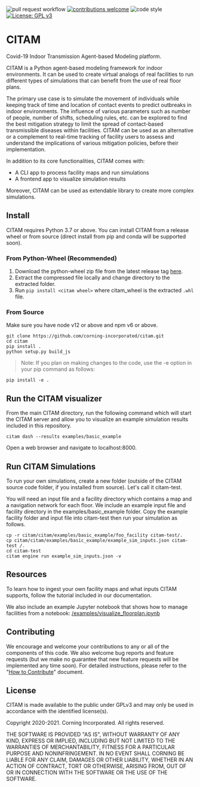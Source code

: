 ![pull request workflow](https://github.com/corning-incorporated/citam/actions/workflows/pull_request_and_push.yaml/badge.svg) [![contributions welcome](https://img.shields.io/badge/contributions-welcome-brightgreen.svg?style=flat)](https://github.com/corning-incorporated/citam/issues) ![code style](https://img.shields.io/badge/code%20style-black-black) [![License: GPL v3](https://img.shields.io/badge/License-GPLv3-blue.svg)](https://www.gnu.org/licenses/gpl-3.0)

# CITAM

Covid-19 Indoor Transmission Agent-based Modeling platform.

CITAM is a Python agent-based modeling framework for indoor environments. It can be used to create virtual analogs of real facilities to run different types of simulations that can benefit from the use of real floor plans.

The primary use case is to simulate the movement of individuals while keeping track of time and location of contact events to predict outbreaks in indoor environments. The influence of various parameters such as number of people, number of shifts, scheduling rules, etc. can be explored to find the best mitigation strategy to limit the spread of contact-based transmissible diseases within facilities. CITAM can be used as an alternative or a complement to real-time tracking of facility users to assess and understand the implications of various mitigation policies, before their implementation.

In addition to its core functionalities, CITAM comes with:

- A CLI app to process facility maps and run simulations
- A frontend app to visualize simulation results

Moreover, CITAM can be used as extendable library to create more complex simulations.

## Install

CITAM requires Python 3.7 or above. You can install CITAM from a release wheel or from source (direct install from pip and conda will be supported soon).

### From Python-Wheel (Recommended)

1. Download the python-wheel zip file from the latest release tag [here](https://github.com/corning-incorporated/citam/releases).
2. Extract the compressed file locally and change directory to the extracted folder.
3. Run `pip install <citam wheel>` where citam_wheel is the extracted `.whl` file.

### From Source

Make sure you have node v12 or above and npm v6 or above.

```
git clone https://github.com/corning-incorporated/citam.git
cd citam
pip install .
python setup.py build_js
```

> Note: If you plan on making changes to the code, use the -e option in your pip command as follows:

```
pip install -e .
```

## Run the CITAM visualizer

From the main CITAM directory, run the following command which will start the CITAM server and allow you to visualize an example simulation results included in this repository.

```
citam dash --results examples/basic_example
```

Open a web browser and navigate to localhost:8000.

## Run CITAM Simulations

To run your own simulations, create a new folder (outside of the CITAM source code folder, if you installed from source). Let's call it citam-test.

You will need an input file and a facility directory which contains a map and a navigation network for each floor. We include an example input file and facility directory in the examples/basic_example folder. Copy the example facility folder and input file into citam-test then run your simulation as follows.

```
cp -r citam/citam/examples/basic_example/foo_facility citam-test/.
cp citam/citam/examples/basic_example/example_sim_inputs.json citam-test /.
cd citam-test
citam engine run example_sim_inputs.json -v
```

## Resources

To learn how to ingest your own facility maps and what inputs CITAM supports, follow the tutorial included in our documentation.

We also include an example Jupyter notebook that shows how to manage facilities from a notebook: [/examples/visualize_floorplan.ipynb](https://github.com/corning-incorporated/citam/blob/ui-redesign/examples/visualize_floorplan.ipynb)

## Contributing

We encourage and welcome your contributions to any or all of the components of this code. We also welcome bug reports and feature requests (but we make no guarantee that new feature requests will be implemented any time soon). For detailed instructions, please refer to the "[How to Contribute](CONTRIBUTING.md)" document.

## License

CITAM is made available to the public under GPLv3 and may only be used in accordance with the identified license(s).

Copyright 2020-2021. Corning Incorporated. All rights reserved.

THE SOFTWARE IS PROVIDED "AS IS", WITHOUT WARRANTY OF ANY KIND, EXPRESS OR IMPLIED, INCLUDING BUT NOT LIMITED TO THE WARRANTIES OF MERCHANTABILITY, FITNESS FOR A PARTICULAR PURPOSE AND NONINFRINGEMENT. IN NO EVENT SHALL CORNING BE LIABLE FOR ANY CLAIM, DAMAGES OR OTHER LIABILITY, WHETHER IN AN ACTION OF CONTRACT, TORT OR OTHERWISE, ARISING FROM, OUT OF OR IN CONNECTION WITH THE SOFTWARE OR THE USE OF THE SOFTWARE.
